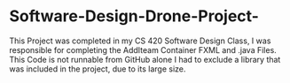 # Software-Design-Drone-Project-

This Project was completed in my CS 420 Software Design Class, I was responsible for completing the AddIteam Container FXML and .java Files. This Code is not runnable from GitHub alone I had to exclude a library that was included in the project, due to its large size.
